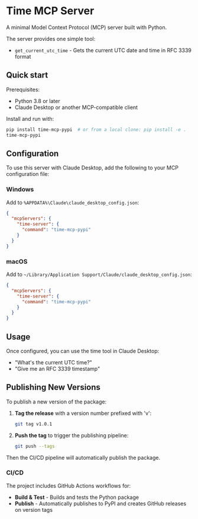 # Time MCP Server

A minimal Model Context Protocol (MCP) server built with Python.

The server provides one simple tool:
- `get_current_utc_time` - Gets the current UTC date and time in RFC 3339 format

## Quick start

Prerequisites:
- Python 3.8 or later
- Claude Desktop or another MCP-compatible client

Install and run with:

```bash
pip install time-mcp-pypi  # or from a local clone: pip install -e .
time-mcp-pypi
```

## Configuration

To use this server with Claude Desktop, add the following to your MCP configuration file:

### Windows
Add to `%APPDATA%\Claude\claude_desktop_config.json`:

```json
{
  "mcpServers": {
    "time-server": {
      "command": "time-mcp-pypi"
    }
  }
}
```

### macOS
Add to `~/Library/Application Support/Claude/claude_desktop_config.json`:

```json
{
  "mcpServers": {
    "time-server": {
      "command": "time-mcp-pypi"
    }
  }
}
```

## Usage

Once configured, you can use the time tool in Claude Desktop:
- "What's the current UTC time?"
- "Give me an RFC 3339 timestamp"

## Publishing New Versions

To publish a new version of the package:

1. **Tag the release** with a version number prefixed with 'v':
   ```bash
   git tag v1.0.1
   ```

2. **Push the tag** to trigger the publishing pipeline:
   ```bash
   git push --tags
   ```

Then the CI/CD pipeline will automatically publish the package.

### CI/CD
The project includes GitHub Actions workflows for:
- **Build & Test** - Builds and tests the Python package
- **Publish** - Automatically publishes to PyPI and creates GitHub releases on version tags

<!-- mcp-name: io.github.domdomegg/time-mcp-pypi -->

